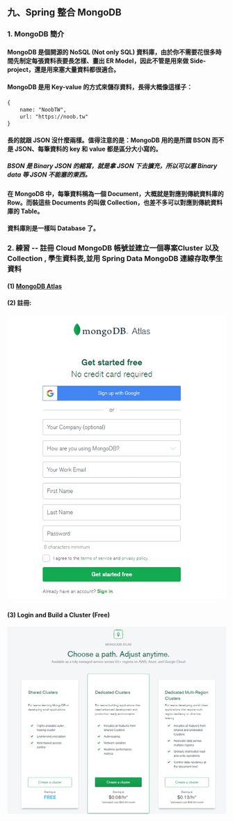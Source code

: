## 九、Spring 整合 MongoDB

### 1. MongoDB 簡介
#### MongoDB 是個開源的 NoSQL (Not only SQL) 資料庫，由於你不需要花很多時間先制定每張資料表要長怎樣、畫出 ER Model，因此不管是用來做 Side-project，還是用來塞大量資料都很適合。
#### MongoDB 是用 Key-value 的方式來儲存資料，長得大概像這樣子：
	{
		name: "NoobTW",
		url: "https://noob.tw"
	}
#### 長的就跟 JSON 沒什麼兩樣。值得注意的是：MongoDB 用的是所謂 BSON 而不是 JSON、每筆資料的 key 和 value 都是區分大小寫的。
##### BSON 是 Binary JSON 的縮寫，就是拿 JSON 下去擴充，所以可以塞 Binary data 等 JSON 不能塞的東西。
#### 在 MongoDB 中，每筆資料稱為一個 Document，大概就是對應到傳統資料庫的 Row。而裝這些 Documents 的叫做 Collection，也差不多可以對應到傳統資料庫的 Table。
#### 資料庫則是一樣叫 Database 了。

### 2. 練習 -- 註冊 Cloud MongoDB 帳號並建立一個專案Cluster 以及 Collection , 學生資料表,並用 Spring Data MongoDB 連線存取學生資料 
#### (1) [MongoDB Atlas](https://www.mongodb.com/cloud/atlas/ "MongoDB Atlas")
#### (2) 註冊:
##### <img src="../images/mongo-register.jpg">
#### (3) Login and Build a Cluster (Free)
##### <img src="../images/mongodb-cluster.jpg">
